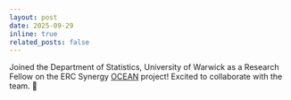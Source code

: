 ```yaml
---
layout: post
date: 2025-09-29
inline: true
related_posts: false
---
```


Joined the Department of Statistics, University of Warwick as a Research Fellow on the ERC Synergy <a href="https://oceanerc.com/" target="_blank" rel="noopener">OCEAN</a> project! Excited to collaborate with the team. :tada:
